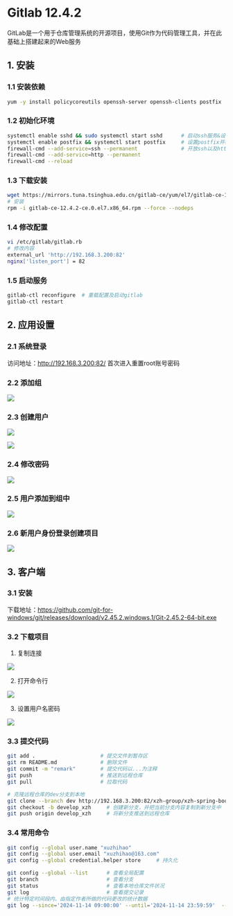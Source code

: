 # Gitlab 12.4.2

GitLab是一个用于仓库管理系统的开源项目，使用Git作为代码管理工具，并在此基础上搭建起来的Web服务

## 1. 安装

### 1.1 安装依赖

```bash
yum -y install policycoreutils openssh-server openssh-clients postfix   # 安装依赖
```

### 1.2 初始化环境

```bash
systemctl enable sshd && sudo systemctl start sshd      # 启动ssh服务&设置为开机启动
systemctl enable postfix && systemctl start postfix     # 设置postfix开机自启，并启动，postfix支持gitlab发信功能
firewall-cmd --add-service=ssh --permanent              # 开放ssh以及http服务，然后重新加载防火墙列表
firewall-cmd --add-service=http --permanent
firewall-cmd --reload
```

### 1.3 下载安装

```bash
wget https://mirrors.tuna.tsinghua.edu.cn/gitlab-ce/yum/el7/gitlab-ce-12.4.2-ce.0.el7.x86_64.rpm --no-check-certificate
# 安装
rpm -i gitlab-ce-12.4.2-ce.0.el7.x86_64.rpm --force --nodeps
```

### 1.4 修改配置

```bash
vi /etc/gitlab/gitlab.rb
# 修改内容
external_url 'http://192.168.3.200:82'
nginx['listen_port'] = 82
```

### 1.5 启动服务

```bash
gitlab-ctl reconfigure  # 重载配置及启动gitlab
gitlab-ctl restart
```

## 2. 应用设置

### 2.1 系统登录

访问地址：http://192.168.3.200:82/ 首次进入重置root账号密码

### 2.2 添加组

![](../../assets/_images/deploy/gitlab/create_group.png)

### 2.3 创建用户

![](../../assets/_images/deploy/gitlab/create_user.png)


![](../../assets/_images/deploy/gitlab/create_user2.png)

### 2.4 修改密码

![](../../assets/_images/deploy/gitlab/update_user.png)


### 2.5 用户添加到组中

![](../../assets/_images/deploy/gitlab/group_add_user.png)


### 2.6 新用户身份登录创建项目

![](../../assets/_images/deploy/gitlab/create_project.png)


## 3. 客户端

### 3.1 安装

下载地址：https://github.com/git-for-windows/git/releases/download/v2.45.2.windows.1/Git-2.45.2-64-bit.exe
        

### 3.2 下载项目

1. 复制连接

![](../../assets/_images/deploy/gitlab/project_clone.png)

2. 打开命令行

![](../../assets/_images/deploy/gitlab/gitlab_base_cmd.png)

3. 设置用户名密码

![](../../assets/_images/deploy/gitlab/gitlab_auth.png)


### 3.3 提交代码

```bash
git add .                     # 提交文件到暂存区
git rm README.md              # 删除文件
git commit -m "remark"        # 提交代码以...为注释
git push                      # 推送到远程仓库
git pull                      # 拉取代码

# 克隆远程仓库的dev分支到本地
git clone --branch dev http://192.168.3.200:82/xzh-group/xzh-spring-boot.git  
git checkout -b develop_xzh     # 创建新分支，并把当前分支内容复制到新分支中
git push origin develop_xzh     # 将新分支推送到远程仓库
```

### 3.4 常用命令

```bash
git config --global user.name "xuzhihao"
git config --global user.email "xuzhihao@163.com"
git config --global credential.helper store     # 持久化

git config --global --list      # 查看全局配置
git branch                      # 查看分支
git status                      # 查看本地仓库文件状况
git log                         # 查看提交记录
# 统计特定时间段内、由指定作者所做的代码更改的统计数据
git log --since='2024-11-14 09:00:00' --until='2024-11-14 23:59:59'  --author="xuzhihao"  --pretty=tformat: --numstat | awk '{ add += $1; subs += $2; loc += $1 - $2 } END { printf "增加数: %s, 删除的行数: %s, 净增加行数: %s\n", add, subs, loc }'
```